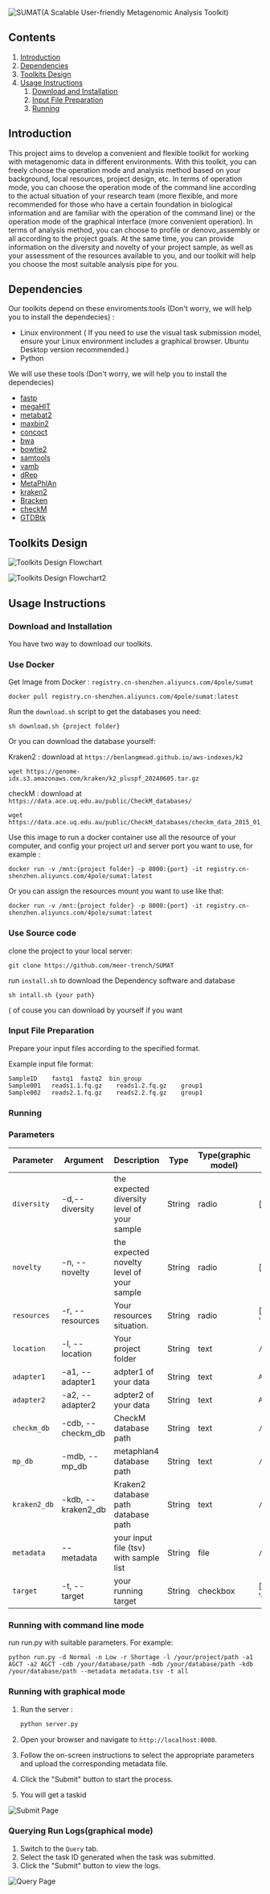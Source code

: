 ![SUMAT(A Scalable User-friendly Metagenomic Analysis Toolkit)](https://github.com/meer-trench/SUMAT/blob/main/banner.png)

## Contents

1. [Introduction](#introduction)
2. [Dependencies](#dependencies)
3. [Toolkits Design](#toolkits-design)
4. [Usage Instructions](#usage-instructions)
    1. [Download and Installation](#download-and-installation)
    2. [Input File Preparation](#input-file-preparation)
    3. [Running](#running)


## Introduction
This project aims to develop a convenient and flexible toolkit for working with metagenomic data in different environments. With this toolkit, you can freely choose the operation mode and analysis method based on your background, local resources, project design, etc.
In terms of operation mode, you can choose the operation mode of the command line according to the actual situation of your research team (more flexible, and more recommended for those who have a certain foundation in biological information and are familiar with the operation of the command line) or the operation mode of the graphical interface (more convenient operation).
In terms of analysis method, you can choose to profile or denovo_assembly or all according to the project goals. At the same time, you can provide information on the diversity and novelty of your project sample, as well as your assessment of the resources available to you, and our toolkit will help you choose the most suitable analysis pipe for you.
## Dependencies
Our toolkits depend on these enviroments:tools (Don't worry, we will help you to install the dependecies) :
- Linux environment ( If you need to use the visual task submission model, ensure your Linux environment includes a graphical browser. Ubuntu Desktop version recommended.)
- Python 

We will use these tools (Don't worry, we will help you to install the dependecies)
- [fastp](https://github.com/OpenGene/fastp)
- [megaHIT](https://github.com/voutcn/megahit)
- [metabat2](https://bitbucket.org/berkeleylab/metabat)
- [maxbin2](https://www.rcac.purdue.edu/software/maxbin2)
- [concoct](https://github.com/BinPro/CONCOCT)
- [bwa](https://github.com/lh3/bwa)
- [bowtie2](https://bowtie-bio.sourceforge.net/bowtie2/index.shtml)
- [samtools](https://github.com/samtools/samtools)
- [vamb](https://github.com/RasmussenLab/vamb)
- [dRep](https://github.com/MrOlm/drep)
- [MetaPhlAn](https://github.com/biobakery/MetaPhlAn)
- [kraken2](https://github.com/DerrickWood/kraken2)
- [Bracken](https://github.com/jenniferlu717/Bracken)
- [checkM](https://github.com/Ecogenomics/CheckM)
- [GTDBtk](https://github.com/Ecogenomics/GTDBTk)
## Toolkits Design 
![Toolkits Design Flowchart](https://github.com/meer-trench/SUMAT/blob/main/flowchart.jpeg)

![Toolkits Design Flowchart2](https://github.com/meer-trench/SUMAT/blob/main/flowchart2.png)

## Usage Instructions
### Download and Installation
You have two way to download our toolkits.

### Use Docker

Get Image from Docker : `registry.cn-shenzhen.aliyuncs.com/4pole/sumat`

    docker pull registry.cn-shenzhen.aliyuncs.com/4pole/sumat:latest

Run the `download.sh` script to get the databases you need:

```
sh download.sh {project folder}
```
Or you can download the database yourself:

Kraken2 :  download at  `https://benlangmead.github.io/aws-indexes/k2`

```
wget https://genome-idx.s3.amazonaws.com/kraken/k2_pluspf_20240605.tar.gz
```
checkM : download at  `https://data.ace.uq.edu.au/public/CheckM_databases/`
```
wget https://data.ace.uq.edu.au/public/CheckM_databases/checkm_data_2015_01_16.tar.gz
```

Use this image to run a docker container use all the resource of your computer, and config your project url and server port you want to use, for example :

    docker run -v /mnt:{project folder} -p 8000:{port} -it registry.cn-shenzhen.aliyuncs.com/4pole/sumat:latest

Or you can assign the resources mount you want to use like that:

    docker run -v /mnt:{project folder} -p 8000:{port} -it registry.cn-shenzhen.aliyuncs.com/4pole/sumat:latest


### Use Source code

clone the project to your local server:

```
git clone https://github.com/meer-trench/SUMAT
```

run `install.sh` to download the Dependency software and database
```
sh intall.sh {your path}
```
( of couse you can download by yourself if you want


### Input File Preparation
Prepare your input files according to the specified format.

Example input file format:
    
```plaintext
SampleID    fastq1  fastq2  bin_group
Sample001   reads1.1.fq.gz    reads1.2.fq.gz    group1
Sample002   reads2.1.fq.gz    reads2.2.fq.gz    group1
```
### Running

### Parameters

| Parameter         | Argument |  Description                              | Type |Type(graphic model) | Value               |
|-------------------|--|--|--|------------------------------------------|------------------------------|
| `diversity` | -d,--diversity|the expected diversity level of your sample | String|radio|['Normal', 'High']       |
| `novelty`| -n, --novelty | the expected novelty level of your sample   | String|radio|['Low', 'High']      |
| `resources` |-r, --resources       | Your resources situation.   |String|radio| ['Appropriate', 'Sufficient', 'Shortage']                       |
| `location` | -l, --location | Your project folder |String|text     | `/your/project/path`                       |
| `adapter1`|-a1, --adapter1  | adpter1 of your data|String|text| `AGCTACTG`                          |
| `adapter2`|-a2, --adapter2  | adpter2 of your data|String|text| `AGCTACTG`                          |
| `checkm_db`|-cdb, --checkm_db  | CheckM database path|String|text| `/your/database/path`                          |
| `mp_db`|-mdb, --mp_db  | metaphlan4 database path|String|text| `/your/database/path`                          |
| `kraken2_db`|-kdb, --kraken2_db  | Kraken2 database path database path|String|text| `/your/database/path`                          |
| `metadata`| --metadata  | your input file (tsv) with sample list |String|file| `/your/metadata/file/path`                          |
| `target`| -t, --target  | your running target |String|checkbox| ['profiling', 'denovo_assembly', 'all']                          |

### Running with command line mode

run run.py with suitable parameters. For example:

```
python run.py -d Normal -n Low -r Shortage -l /your/project/path -a1 AGCT -a2 AGCT -cdb /your/database/path -mdb /your/database/path -kdb /your/database/path --metadata metadata.tsv -t all
```

### Running with graphical mode
1. Run the server :
    ```bash
    python server.py
    ```
2. Open your browser and navigate to `http://localhost:8000`.
3. Follow the on-screen instructions to select the appropriate parameters and upload the corresponding metadata file.

4. Click the "Submit" button to start the process.

5. You will get a taskid

![Submit Page](https://github.com/meer-trench/SUMAT/blob/main//submitpage.png)



### Querying Run Logs(graphical mode)
1. Switch to the `Query` tab.
2. Select the task ID generated when the task was submitted.
3. Click the "Submit" button to view the logs.

![Query Page](https://github.com/meer-trench/SUMAT/blob/main//query.png)

